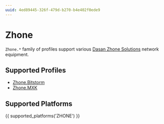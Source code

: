 ```yaml
---
uuid: 4ed89445-326f-479d-b270-b4e402f0ede9
---
```

# Zhone

`Zhone.*` family of profiles support various [Dasan Zhone Solutions](https://dasanzhone.com/)
network equipment.

## Supported Profiles

- [Zhone.Bitstorm](Zhone.Bitstorm.md)
- [Zhone.MXK](Zhone.MXK.md)

## Supported Platforms

{{ supported_platforms('ZHONE') }}
